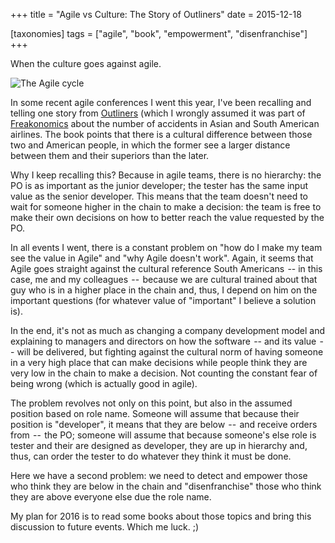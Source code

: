 +++
title = "Agile vs Culture: The Story of Outliners"
date = 2015-12-18

[taxonomies]
tags = ["agile", "book", "empowerment", "disenfranchise"]
+++

When the culture goes against agile.

<!-- more -->

![The Agile cycle](/images/agile.jpg)

In some recent agile conferences I went this year, I've been recalling and
telling one story from 
[Outliners](https://www.goodreads.com/book/show/3228917-outliers) 
(which I wrongly assumed it was part of
[Freakonomics](https://www.goodreads.com/book/show/1202.Freakonomics) 
about the number of accidents in Asian and South American
airlines. The book points that there is a cultural difference between those
two and American people, in which the former see a larger distance between
them and their superiors than the later.

Why I keep recalling this? Because in agile teams, there is no hierarchy: the
PO is as important as the junior developer; the tester has the same input
value as the senior developer. This means that the team doesn't need to wait
for someone higher in the chain to make a decision: the team is free to make
their own decisions on how to better reach the value requested by the PO.

In all events I went, there is a constant problem on "how do I make my team
see the value in Agile" and "why Agile doesn't work". Again, it seems that
Agile goes straight against the cultural reference South Americans  -- in this
case, me and my colleagues  --  because we are cultural trained about that guy
who is in a higher place in the chain and, thus, I depend on him on the
important questions (for whatever value of "important" I believe a solution
is). 

In the end, it's not as much as changing a company development model and
explaining to managers and directors on how the software  --  and its value
 --  will be delivered, but fighting against the cultural norm of having
someone in a very high place that can make decisions while people think they
are very low in the chain to make a decision. Not counting the constant fear
of being wrong (which is actually good in agile).

The problem revolves not only on this point, but also in the assumed position
based on role name. Someone will assume that because their position is
"developer", it means that they are below  --  and receive orders from  -- 
the PO; someone will assume that because someone's else role is tester and
their are designed as developer, they are up in hierarchy and, thus, can order
the tester to do whatever they think it must be done.

Here we have a second problem: we need to detect and empower those who think
they are below in the chain and "disenfranchise" those who think they are
above everyone else due the role name.

My plan for 2016 is to read some books about those topics and bring this
discussion to future events. Which me luck. ;)
